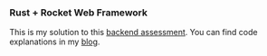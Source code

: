 ### Rust + Rocket Web Framework

This is my solution to this [backend assessment](https://hatchways.notion.site/hatchways/Back-End-Practice-Assessment-0a110db665384575a94d93faab787f0e). You can find code explanations in my [blog](https://www.alextheproxy.com/posts/post-1). 